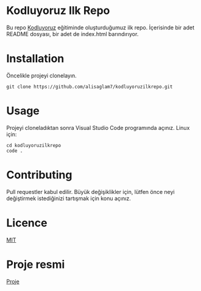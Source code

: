 # **Kodluyoruz Ilk Repo**
Bu repo [Kodluyoruz](http://www.patika.dev) eğitiminde oluşturduğumuz ilk repo. İçerisinde bir adet README dosyası, bir adet de index.html barındırıyor.

# **Installation**
Öncelikle projeyi clonelayın.
```
git clone https://github.com/alisaglam7/kodluyoruzilkrepo.git
```

# **Usage** 
Projeyi cloneladıktan sonra Visual Studio Code programında açınız.
Linux için:
```
cd kodluyoruzilkrepo
code .
```
# **Contributing**
Pull requestler kabul edilir. Büyük değişiklikler için, lütfen önce neyi değiştirmek istediğinizi tartışmak için konu açınız.

# **Licence**
[MIT](https://choosealicense.com/licenses/mit/)

# **Proje resmi**
[Proje](https://raw.githubusercontent.com/Kodluyoruz/taskforce/main/git/odev1/figures/markdown.png)
